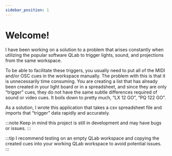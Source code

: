 ```yaml
---
sidebar_position: 1
---
```


# Welcome!

I have been working on a solution to a problem that arises constantly when utilizing the popular software QLab to trigger lights, sound, and projections from the same workspace.

To be able to facilitate these triggers, you usually need to put all of the MIDI and/or OSC cues in the workspace manually. The problem with this is that it is unnecessarily time consuming. You are creating a list that has already been created in your light board or in a spreadsheet, and since they are only “trigger” cues, they do not have the same subtle differences required of sound or video cues. It boils down to pretty much, “LX 12 GO”, “PQ 122 GO”.

As a solution, I wrote this application that takes a csv spreadsheet file and imports that “trigger” data rapidly and accurately.

:::note
Keep in mind this project is still in development and may have bugs or issues.
:::

:::tip
I recommend testing on an empty QLab workspace and copying the created cues into your working QLab workspace to avoid potential issues.
:::